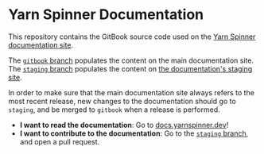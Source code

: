 # Yarn Spinner Documentation

This repository contains the GitBook source code used on the [Yarn Spinner documentation site](https://docs.yarnspinner.dev).

The [`gitbook` branch](https://github.com/YarnSpinnerTool/YSDocs/tree/gitbook) populates the content on the main documentation site. The [`staging` branch](https://github.com/YarnSpinnerTool/YSDocs/tree/staging) populates the content on [the documentation's staging site](http://yarn-spinner.gitbook.io/staging).

In order to make sure that the main documentation site always refers to the most recent release, new changes to the documentation should go to `staging`, and be merged to `gitbook` when a release is performed.

* **I want to read the documentation**: Go to [docs.yarnspinner.dev](https://docs.yarnspinner.dev)!
* **I want to contribute to the documentation**: Go to the [`staging` branch](https://github.com/YarnSpinnerTool/YSDocs/tree/gitbook), and open a pull request.
